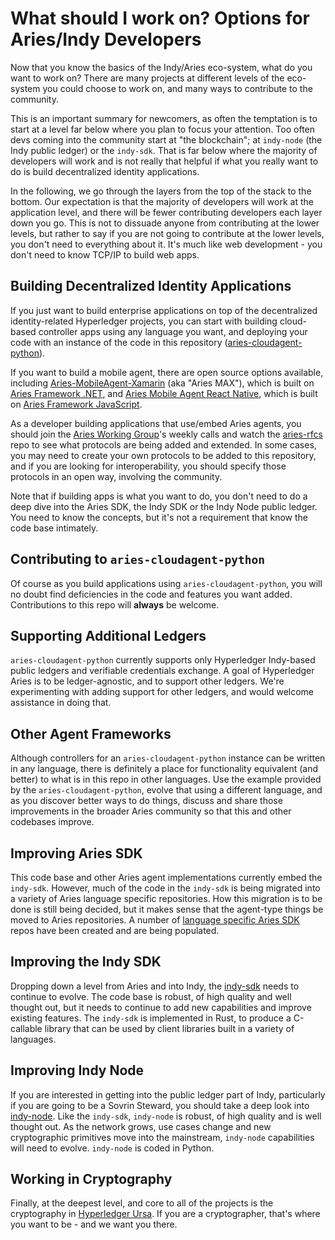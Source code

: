 # What should I work on? Options for Aries/Indy Developers

Now that you know the basics of the Indy/Aries eco-system, what do you want to work on? There are many projects at different levels of the eco-system you could choose to work on, and many ways to contribute to the community.

This is an important summary for newcomers, as often the temptation is to start at a level far below where you plan to focus your attention. Too often devs coming into the community start at "the blockchain"; at `indy-node` (the Indy public ledger) or the `indy-sdk`. That is far below where the majority of developers will work and is not really that helpful if what you really want to do is build decentralized identity applications.

In the following, we go through the layers from the top of the stack to the bottom. Our expectation is that the majority of developers will work at the application level, and there will be fewer contributing developers each layer down you go. This is not to dissuade anyone from contributing at the lower levels, but rather to say if you are not going to contribute at the lower levels, you don't need to everything about it. It's much like web development - you don't need to know TCP/IP to build web apps.

## Building Decentralized Identity Applications

If you just want to build enterprise applications on top of the decentralized identity-related Hyperledger projects, you can start with building cloud-based controller apps using any language you want, and deploying your code with an instance of the code in this repository ([aries-cloudagent-python](https://github.com/hyperledger/aries-cloudagent-python)).

If you want to build a mobile agent, there are open source options available, including [Aries-MobileAgent-Xamarin](https://github.com/hyperledger/aries-mobileagent-xamarin) (aka "Aries MAX"), which is built on [Aries Framework .NET](https://github.com/hyperledger/aries-framework-dotnet), and [Aries Mobile Agent React Native](https://github.com/hyperledger/aries-mobile-agent-react-native), which is built on [Aries Framework JavaScript](https://github.com/hyperledger/aries-framework-javascript).

As a developer building applications that use/embed Aries agents, you should join the [Aries Working Group](https://wiki.hyperledger.org/display/ARIES/Aries+Working+Group)'s weekly calls and watch the [aries-rfcs](https://github.com/hyperledger/aries-rfcs) repo to see what protocols are being added and extended. In some cases, you may need to create your own protocols to be added to this repository, and if you are looking for interoperability, you should specify those protocols in an open way, involving the community.

Note that if building apps is what you want to do, you don't need to do a deep dive into the Aries SDK, the Indy SDK or the Indy Node public ledger. You need to know the concepts, but it's not a requirement that know the code base intimately.

## Contributing to `aries-cloudagent-python`

Of course as you build applications using `aries-cloudagent-python`, you will no doubt find deficiencies in the code and features you want added. Contributions to this repo will **always** be welcome.

## Supporting Additional Ledgers

`aries-cloudagent-python` currently supports only Hyperledger Indy-based public ledgers and verifiable credentials exchange. A goal of Hyperledger Aries is to be ledger-agnostic, and to support other ledgers. We're experimenting with adding support for other ledgers, and would welcome assistance in doing that.

## Other Agent Frameworks

Although controllers for an `aries-cloudagent-python` instance can be written in any language, there is definitely a place for functionality equivalent (and better) to what is in this repo in other languages. Use the example provided by the `aries-cloudagent-python`, evolve that using a different language, and as you discover better ways to do things, discuss and share those improvements in the broader Aries community so that this and other codebases improve.

## Improving Aries SDK

This code base and other Aries agent implementations currently embed the `indy-sdk`. However, much of the code in the `indy-sdk` is being migrated into a variety of Aries language specific repositories. How this migration is to be done is still being decided, but it makes sense that the agent-type things be moved to Aries repositories. A number of [language specific Aries SDK](https://github.com/hyperledger?utf8=%E2%9C%93&q=aries+sdk&type=&language=) repos have been created and are being populated.

## Improving the Indy SDK

Dropping down a level from Aries and into Indy, the [indy-sdk](https://github.com/hyperledger/indy-sdk) needs to continue to evolve. The code base is robust, of high quality and well thought out, but it needs to continue to add new capabilities and improve existing features. The `indy-sdk` is implemented in Rust, to produce a C-callable library that can be used by client libraries built in a variety of languages.

## Improving Indy Node

If you are interested in getting into the public ledger part of Indy, particularly if you are going to be a Sovrin Steward, you should take a deep look into [indy-node](https://github.com/hyperledger/indy-node). Like the `indy-sdk`, `indy-node` is robust, of high quality and is well thought out. As the network grows, use cases change and new cryptographic primitives move into the mainstream, `indy-node` capabilities will need to evolve. `indy-node` is coded in Python.

## Working in Cryptography

Finally, at the deepest level, and core to all of the projects is the cryptography in [Hyperledger Ursa](https://github.com/hyperledger/ursa). If you are a cryptographer, that's where you want to be - and we want you there.
